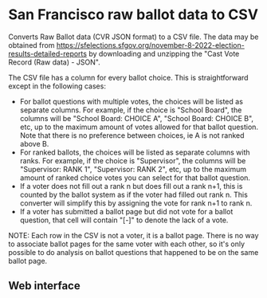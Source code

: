 # San Francisco raw ballot data to CSV

Converts Raw Ballot data (CVR JSON format) to a CSV file. The data may be obtained from https://sfelections.sfgov.org/november-8-2022-election-results-detailed-reports by downloading and unzipping the "Cast Vote Record (Raw data) - JSON".

The CSV file has a column for every ballot choice. This is straightforward except in the following cases:

* For ballot questions with multiple votes, the choices will be listed as separate columns. For example, if the choice is "School Board", the columns will be "School Board: CHOICE A", "School Board: CHOICE B", etc, up to the maximum amount of votes allowed for that ballot question. Note that there is no preference between choices, ie A is not ranked above B.
* For ranked ballots, the choices will be listed as separate columns with ranks. For example, if the choice is "Supervisor", the columns will be "Supervisor: RANK 1", "Supervisor: RANK 2", etc, up to the maximum amount of ranked choice votes you can select for that ballot question.
* If a voter does not fill out a rank n but does fill out a rank n+1, this is counted by the ballot system as if the voter had filled out rank n. This converter will simplify this by assigning the vote for rank n+1 to rank n.
* If a voter has submitted a ballot page but did not vote for a ballot question, that cell will contain "[-]" to denote the lack of a vote.

NOTE: Each row in the CSV is not a voter, it is a ballot page. There is no way to associate ballot pages for the same voter with each other, so it's only possible to do analysis on ballot questions that happened to be on the same ballot page.


## Web interface



